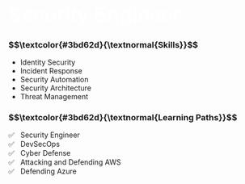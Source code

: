 <h1 align="left" style="font-family: 'Impact', sans-serif; color: white; font-size: 40px;">Security Engineer</h1>

<h3 align="left"> $$\textcolor{#3bd62d}{\textnormal{Skills}}$$ </h3>
<p>

- Identity Security<br>
- Incident Response<br>
- Security Automation<br>
- Security Architecture<br>
- Threat Management</p>


<h3 align="left"> $$\textcolor{#3bd62d}{\textnormal{Learning Paths}}$$ </h3>
<p>
  
✅ &nbsp; Security Engineer<br>
✅ &nbsp; DevSecOps<br>
✅ &nbsp; Cyber Defense<br>
✅ &nbsp; Attacking and Defending AWS<br>
✅ &nbsp; Defending Azure</p>

